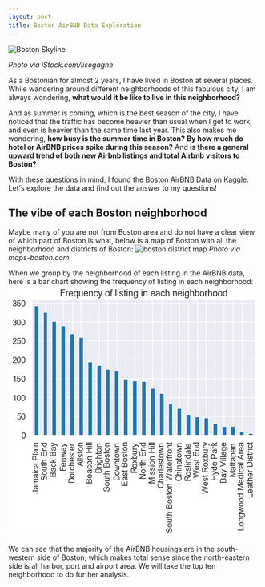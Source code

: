 ```yaml
---
layout: post
title: Boston AirBNB Data Exploration
---
```


![Boston Skyline](https://cdn10.bostonmagazine.com/wp-content/uploads/sites/2/2017/11/boston-skyline.jpg)

*Photo via iStock.com/lisegagne*

As a Bostonian for almost 2 years, I have lived in Boston at several places. While wandering around different neighborhoods of this fabulous city, I am always wondering, **what would it be like to live in this neighborhood?** 

And as summer is coming, which is the best season of the city, I have noticed that the traffic has become heavier than usual when I get to work, and even is heavier than the same time last year. This also makes me wondering, **how busy is the summer time in Boston?** **By how much do hotel or AirBNB prices spike during this season?** And **is there a general upward trend of both new Airbnb listings and total Airbnb visitors to Boston?**

With these questions in mind, I found the [Boston AirBNB Data](https://www.kaggle.com/airbnb/boston) on Kaggle. Let's explore the data and find out the answer to my questions!

## The vibe of each Boston neighborhood
Maybe many of you are not from Boston area and do not have a clear view of which part of Boston is what, below is a map of Boston with all the neighborhood and districts of Boston:
![boston district map](https://maps-boston.com/img/0/boston-districts-map.jpg)
*Photo via maps-boston.com*

When we group by the neighborhood of each listing  in the AirBNB data, here is a bar chart showing the frequency of listing in each neighborhood:
![freq_listing_neighborhood](../images/freq_listing_neighborhood.png)

We can see that the majority of the AirBNB housings are in the south-western side of Boston, which makes total sense since the north-eastern side is all harbor, port and airport area. We will take the top ten neighborhood to do further analysis.

